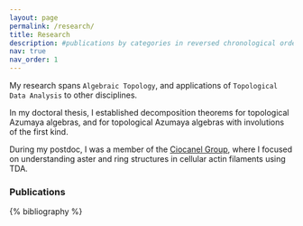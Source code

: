```yaml
---
layout: page
permalink: /research/
title: Research
description: #publications by categories in reversed chronological order. generated by jekyll-scholar.
nav: true
nav_order: 1
---
```


<!-- Agregar proyectos con imágenes. Ver página de Veronica. Por ejemplo, TAAs, protein networks, MRC-->

My research spans `Algebraic Topology`, and applications of `Topological Data Analysis` to other disciplines. 

In my doctoral thesis, I established decomposition theorems for topological Azumaya algebras, and for topological Azumaya algebras with involutions of the first kind. 

During my postdoc, I was a member of the [Ciocanel Group](https://sites.math.duke.edu/~ciocanel/group.html), where I focused on understanding aster and ring structures in cellular actin filaments using TDA.


### Publications 
<!-- Every project has a beautiful feature showcase page. It’s easy to include images in a flexible 3-column grid format. Make your photos 1/3, 2/3, or full width.-->

<!-- _pages/research.md -->
<div class="publications">

{% bibliography %}

</div>
